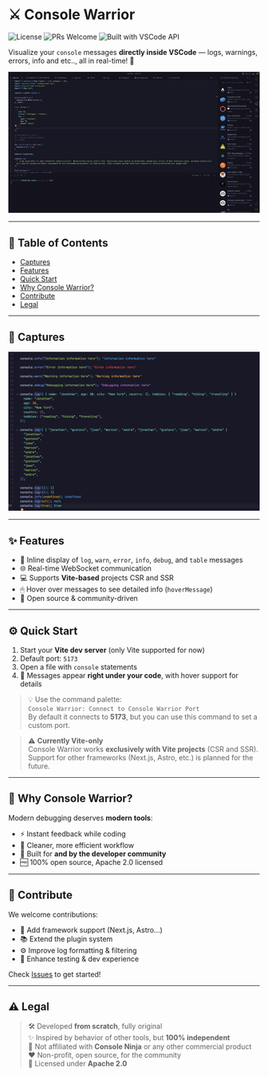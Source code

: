 # ⚔️ Console Warrior

![License](https://img.shields.io/badge/license-Apache%202.0-blue)
![PRs Welcome](https://img.shields.io/badge/PRs-welcome-brightgreen)
![Built with VSCode API](https://img.shields.io/badge/VSCode-Extension-007ACC)

Visualize your `console` messages **directly inside VSCode** — logs, warnings, errors, info and etc.., all in real-time! 🚀

![Presentation](https://raw.githubusercontent.com/joncodeofficial/vscode-console-warrior/main/images/presentation.gif)

---

## 📑 Table of Contents

- [Captures](#-captures)
- [Features](#-features)
- [Quick Start](#-quick-start)
- [Why Console Warrior?](#-why-console-warrior)
- [Contribute](#-contribute)
- [Legal](#-legal)

---

## 📸 Captures

![Capture](https://raw.githubusercontent.com/joncodeofficial/vscode-console-warrior/main/images/capture1.png)

---

## ✨ Features

- 📝 Inline display of `log`, `warn`, `error`, `info`, `debug`, and `table` messages
- 🌐 Real-time WebSocket communication
- 💻 Supports **Vite-based** projects CSR and SSR
- 🖱 Hover over messages to see detailed info (`hoverMessage`)
- 🔧 Open source & community-driven

---

## ⚙️ Quick Start

1. Start your **Vite dev server** (only Vite supported for now)
2. Default port: `5173`
3. Open a file with `console` statements
4. 🎉 Messages appear **right under your code**, with hover support for details

> 💡 Use the command palette:  
> `Console Warrior: Connect to Console Warrior Port`  
> By default it connects to **5173**, but you can use this command to set a custom port.

> ⚠️ **Currently Vite-only**  
> Console Warrior works **exclusively with Vite projects** (CSR and SSR).  
> Support for other frameworks (Next.js, Astro, etc.) is planned for the future.

---

## 🧠 Why Console Warrior?

Modern debugging deserves **modern tools**:

- ⚡ Instant feedback while coding
- 🧼 Cleaner, more efficient workflow
- 🤝 Built for **and by the developer community**
- 🆓 100% open source, Apache 2.0 licensed

---

## 🤝 Contribute

We welcome contributions:

- 🔧 Add framework support (Next.js, Astro…)
- 📚 Extend the plugin system
- ⚙️ Improve log formatting & filtering
- 🧪 Enhance testing & dev experience

Check [Issues](https://github.com/joncodeofficial/vscode-console-warrior/issues) to get started!

---

## ⚠️ Legal

> 🛠️ Developed **from scratch**, fully original  
> ✨ Inspired by behavior of other tools, but **100% independent**  
> 🚫 Not affiliated with **Console Ninja** or any other commercial product  
> ❤️ Non-profit, open source, for the community  
> 📜 Licensed under **Apache 2.0**
